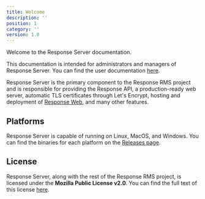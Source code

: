 ```yaml
---
title: Welcome
description: ''
position: 1
category: ''
version: 1.0
---
```


Welcome to the Response Server documentation.

<alert type="warning">

This documentation is intended for administrators and managers of Response Server. You can find the user documentation [here](https://docs.responserms.com).

</alert>

Response Server is the primary component to the Response RMS project and is responsible for providing the Response API, a production-ready web server, automatic TLS certificates through Let's Encrypt, hosting and deployment of [Response Web](https://web.responserms.com), and many other features.

## Platforms

Response Server is capable of running on Linux, MacOS, and Windows. You can find the binaries for each platform on the [Releases page](/releases).

## License

Response Server, along with the rest of the Response RMS project, is licensed under the **Mozilla Public License v2.0**. You can find the full text of this license [here](https://www.mozilla.org/en-US/MPL/2.0/).
